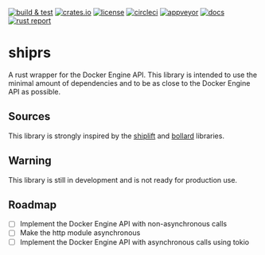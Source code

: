 [![build & test](https://github.com/thibault-cne/shiprs/actions/workflows/rust.yml/badge.svg)](https://github.com/thibault-cne/shiprs/actions/workflows/rust.yml)
[![crates.io](https://img.shields.io/crates/v/shiprs.svg)](https://crates.io/crates/shiprs)
[![license](https://img.shields.io/badge/License-MIT-blue.svg)](https://opensource.org/licenses/MIT)
[![circleci](https://circleci.com/gh/thibault-cne/shiprs.svg?style=shield)](https://circleci.com/gh/thibault-cne/shiprs)
[![appveyor](https://ci.appveyor.com/api/projects/status/82p07asa7l0gv3t0?svg=true)](https://ci.appveyor.com/project/thibault-cne/shiprs)
[![docs](https://docs.rs/shiprs/badge.svg)](https://docs.rs/shiprs/)
[![rust report](github.com/thibault-cne/shiprs)](https://github.com/thibault-cne/shiprs)

# shiprs

A rust wrapper for the Docker Engine API. This library is intended to use the minimal amount of dependencies and to be as close to the Docker Engine API as possible.

## Sources

This library is strongly inspired by the [shiplift](https://github.com/softprops/shiplift) and [bollard](https://github.com/fussybeaver/bollard/tree/master) libraries.

## Warning

This library is still in development and is not ready for production use.

## Roadmap

- [ ] Implement the Docker Engine API with non-asynchronous calls
- [ ] Make the http module asynchronous
- [ ] Implement the Docker Engine API with asynchronous calls using tokio
